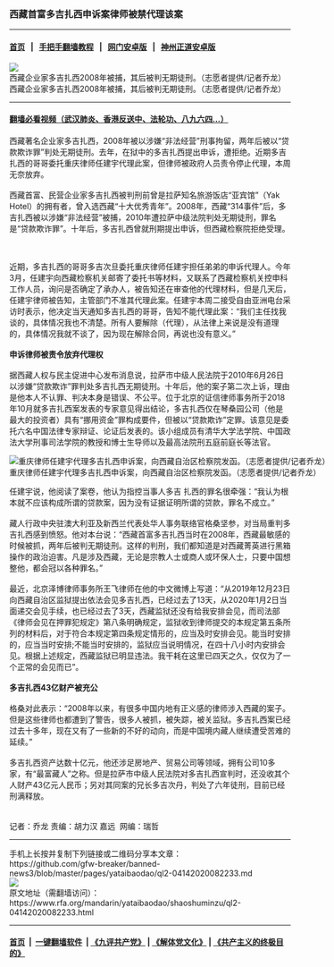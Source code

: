 ### 西藏首富多吉扎西申诉案律师被禁代理该案
------------------------

#### [首页](https://github.com/gfw-breaker/banned-news3/blob/master/README.md) &nbsp;&nbsp;|&nbsp;&nbsp; [手把手翻墙教程](https://github.com/gfw-breaker/guides/wiki) &nbsp;&nbsp;|&nbsp;&nbsp; [网门安卓版](https://github.com/oGate2/oGate) &nbsp;&nbsp;|&nbsp;&nbsp; [神州正道安卓版](https://github.com/SzzdOgate/update) 



<div id="headerimg">
 <img alt="西藏企业家多吉扎西2008年被捕，其后被判无期徒刑。（志愿者提供/记者乔龙）" src="https://www.rfa.org/mandarin/yataibaodao/shaoshuminzu/ql2-04142020082233.html/m0414-ql2p1.JPG/@@images/534218dc-5990-474d-87a2-d2e1ee70fe5a.jpeg" title="西藏企业家多吉扎西2008年被捕，其后被判无期徒刑。（志愿者提供/记者乔龙）"/>
 <div id="headerimgcontents">
  <div id="headerimgcaption">
   <span>
    西藏企业家多吉扎西2008年被捕，其后被判无期徒刑。（志愿者提供/记者乔龙）
   </span>
   <!-- zoomattribute -->
  </div>
  <!-- headerimgcaption -->
 </div>
 <!-- headerimagecontents -->
</div>

<hr/>


#### [翻墙必看视频（武汉肺炎、香港反送中、法轮功、八九六四...）](https://github.com/gfw-breaker/banned-news3/blob/master/pages/link3.md)

<div id="storytext">
 <div>
  <div class="slot_header">
  </div>
 </div>
 <p>
 </p>
 <p>
  西藏著名企业家多吉扎西，2008年被以涉嫌“非法经营”刑事拘留，两年后被以“贷款欺诈罪”判处无期徒刑。去年，在狱中的多吉扎西提出申诉，遭拒绝。近期多吉扎西的哥哥委托重庆律师任建宇代理此案，但律师被政府人员责令停止代理，本周无奈放弃。
  <br/>
  <br/>
  西藏首富、民营企业家多吉扎西被判刑前曾是拉萨知名旅游饭店“亚宾馆”（Yak Hotel）的拥有者，曾入选西藏“十大优秀青年”。2008年，西藏“314事件”后，多吉扎西被以涉嫌“非法经营”被捕，2010年遭拉萨中级法院判处无期徒刑，罪名是“贷款欺诈罪”。十年后，多吉扎西曾就刑期提出申诉，但西藏检察院拒绝受理。
 </p>
 <p>
 </p>
 <p>
  <br/>
  <br/>
  近期，多吉扎西的哥哥多吉次旦委托重庆律师任建宇担任弟弟的申诉代理人。今年3月，任建宇向西藏检察机关邮寄了委托书等材料，又联系了西藏检察机关控申科工作人员，询问是否确定了承办人，被告知还在审查他的代理材料，但是几天后，任建宇律师被告知，主管部门不准其代理此案。任建宇本周二接受自由亚洲电台采访时表示，他决定当天通知多吉扎西的哥哥，告知不能代理此案：“我们主任找我谈的，具体情况我也不清楚。所有人要解除（代理），从法律上来说是没有道理的，具体情况我就不谈了，因为现在解除合同，再说也没有意义。”
  <br/>
  <br/>
  <b>
   申诉律师被责令放弃代理权
  </b>
  <br/>
  <br/>
  据西藏人权与民主促进中心发布消息说，拉萨市中级人民法院于2010年6月26日以涉嫌“贷款欺诈”罪判处多吉扎西无期徒刑。十年后，他的案子第二次上诉，理由是他本人不认罪、判决本身是错误、不公平。位于北京的证信律师事务所于2018年10月就多吉扎西案发表的专家意见得出结论，多吉扎西仅在琴桑园公司（他是最大的投资者）具有“挪用资金”罪构成要件，但被以“贷款欺诈”定罪。该意见是委托六名中国法律专家辩证、论证后发表的。该小组成员有清华大学法学院、中国政法大学刑事司法学院的教授和博士生导师以及最高法院刑五庭前庭长等法官。
 </p>
 <p>
 </p>
 <p>
  <div class="image-inline captioned" style="width:714px;">
   <div style="width:714px;">
    <img alt="重庆律师任建宇代理多吉扎西申诉案，向西藏自治区检察院发函。（志愿者提供/记者乔龙）" src="https://www.rfa.org/mandarin/yataibaodao/shaoshuminzu/ql2-04142020082233.html/m0414-ql2p2.JPG" title="重庆律师任建宇代理多吉扎西申诉案，向西藏自治区检察院发函。（志愿者提供/记者乔龙）"/>
   </div>
   <div class="image-caption">
    <span style="width:714px;">
     重庆律师任建宇代理多吉扎西申诉案，向西藏自治区检察院发函。（志愿者提供/记者乔龙）
    </span>
    <span class="copyright">
    </span>
   </div>
  </div>
 </p>
 <p>
  任建宇说，他阅读了案卷，他认为指控当事人多吉 扎西的罪名很牵强：“我认为根本就不应该构成所谓的贷款案，因为没有证据证明所谓的贷款，罪名不成立。”
  <br/>
  <br/>
  藏人行政中央驻澳大利亚及新西兰代表处华人事务联络官格桑坚参，对当局重判多吉扎西感到愤怒。他对本台说：“西藏首富多吉扎西当时在2008年，西藏最敏感的时候被抓，两年后被判无期徒刑。这样的判刑，我们都知道是对西藏菁英进行黑箱操作的政治迫害。凡是涉及西藏，无论是宗教人士或商人或环保人士，只要中国想整他，都会冠以各种罪名。”
  <br/>
  <br/>
  最近，北京泽博律师事务所王飞律师在他的中文微博上写道：“从2019年12月23日向西藏自治区监狱提出依法会见多吉扎西，已经过去了13天，从2020年1月2日当面递交会见手续，也已经过去了3天，西藏监狱还没有给我安排会见，而司法部 《律师会见在押罪犯规定》第八条明确规定，监狱收到律师提交的本规定第五条所列的材料后，对于符合本规定第四条规定情形的，应当及时安排会见。能当时安排的，应当当时安排;不能当时安排的，监狱应当说明情况，在四十八小时内安排会见。根据上述规定，西藏监狱已明显违法。我干耗在这里已四天之久，仅仅为了一个正常的会见而已”。
  <br/>
  <br/>
  <b>
   多吉扎西43亿财产被充公
  </b>
  <br/>
  <br/>
  格桑对此表示：“2008年以来，有很多中国内地有正义感的律师涉入西藏的案子。但是这些律师也都遭到了警告，很多人被抓，被失踪，被关监狱。多吉扎西案已经过去十多年，现在又有了一些新的不好的动向，而是中国境内藏人继续遭受苦难的延续。”
  <br/>
  <br/>
  多吉扎西资产达数十亿元，他还涉足房地产、贸易公司等领域，拥有公司10多家，有“最富藏人”之称。但是拉萨市中级人民法院对多吉扎西宣判时，还没收其个人财产43亿元人民币；另对其同案的兄长多吉次丹，判处了六年徒刑，目前已经刑满释放。
  <br/>
  <br/>
  <br/>
  记者：乔龙 责编：胡力汉 嘉远  网编：瑞哲
 </p>
</div>

<hr/>
手机上长按并复制下列链接或二维码分享本文章：<br/>
https://github.com/gfw-breaker/banned-news3/blob/master/pages/yataibaodao/ql2-04142020082233.md <br/>
<a href='https://github.com/gfw-breaker/banned-news3/blob/master/pages/yataibaodao/ql2-04142020082233.md'><img src='https://github.com/gfw-breaker/banned-news3/blob/master/pages/yataibaodao/ql2-04142020082233.md.png'/></a> <br/>
原文地址（需翻墙访问）：https://www.rfa.org/mandarin/yataibaodao/shaoshuminzu/ql2-04142020082233.html


------------------------
#### [首页](https://github.com/gfw-breaker/banned-news3/blob/master/README.md) &nbsp;|&nbsp; [一键翻墙软件](https://github.com/gfw-breaker/nogfw/blob/master/README.md) &nbsp;| [《九评共产党》](https://github.com/gfw-breaker/9ping.md/blob/master/README.md#九评之一评共产党是什么) | [《解体党文化》](https://github.com/gfw-breaker/jtdwh.md/blob/master/README.md) | [《共产主义的终极目的》](https://github.com/gfw-breaker/gczydzjmd.md/blob/master/README.md)


<img src='http://gfw-breaker.win/banned-news3/pages/yataibaodao/ql2-04142020082233.md' width='0px' height='0px'/>